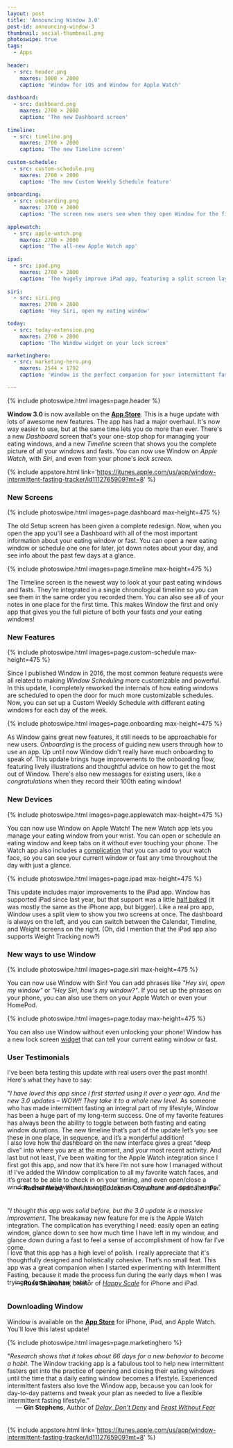 ```yaml
---
layout: post
title: 'Announcing Window 3.0'
post-id: announcing-window-3
thumbnail: social-thumbnail.png
photoswipe: true
tags: 
  - Apps
  
header:
  - src: header.png
    maxres: 3000 × 2000
    caption: 'Window for iOS and Window for Apple Watch'
    
dashboard:
  - src: dashboard.png
    maxres: 2700 × 2000
    caption: 'The new Dashboard screen'
    
timeline:
  - src: timeline.png
    maxres: 2700 × 2000
    caption: 'The new Timeline screen'
    
custom-schedule:
  - src: custom-schedule.png
    maxres: 2700 × 2000
    caption: 'The new Custom Weekly Schedule feature'
    
onboarding:
  - src: onboarding.png
    maxres: 2700 × 2000
    caption: 'The screen new users see when they open Window for the first time'
    
applewatch:
  - src: apple-watch.png
    maxres: 2700 × 2000
    caption: 'The all-new Apple Watch app'
    
ipad:
  - src: ipad.png
    maxres: 2700 × 2000
    caption: 'The hugely improve iPad app, featuring a split screen layout.'
    
siri:
  - src: siri.png
    maxres: 2700 × 2000
    caption: 'Hey Siri, open my eating window'

today:
  - src: today-extension.png
    maxres: 2700 × 2000
    caption: 'The Window widget on your lock screen'

marketinghero:
  - src: marketing-hero.png
    maxres: 2544 × 1792
    caption: 'Window is the perfect companion for your intermittent fasting journey.'

---
```


{% include photoswipe.html images=page.header %}

**Window 3.0** is now available on the [**App Store**](https://itunes.apple.com/us/app/window-intermittent-fasting-tracker/id1112765909?mt=8). This is a huge update with lots of awesome new features. The app has had a major overhaul. It's now way easier to use, but at the same time lets you do more than ever. There's a new *Dashboard* screen that's your one-stop shop for managing your eating windows, and a new *Timeline* screen that shows you the complete picture of all your windows and fasts. You can now use Window on *Apple Watch*, with *Siri*, and even from your phone's *lock screen*.

{% include appstore.html link='https://itunes.apple.com/us/app/window-intermittent-fasting-tracker/id1112765909?mt=8' %}

<!--break-->

<h3>New Screens</h3>

{% include photoswipe.html images=page.dashboard max-height=475 %}

The old Setup screen has been given a complete redesign. Now, when you open the app you'll see a Dashboard with all of the most important information about your eating window or fast. You can open a new eating window or schedule one one for later, jot down notes about your day, and see info about the past few days at a glance.

{% include photoswipe.html images=page.timeline max-height=475 %}

The Timeline screen is the newest way to look at your past eating windows and fasts. They're integrated in a single chronological timeline so you can see them in the same order you recorded them. You can also see all of your notes in one place for the first time. This makes Window the first and only app that gives you the full picture of both your fasts *and* your eating windows!

<h3>New Features</h3>

{% include photoswipe.html images=page.custom-schedule max-height=475 %}

Since I published Window in 2016, the most common feature requests were all related to making *Window Scheduling* more customizable and powerful. In this update, I completely reworked the internals of how eating windows are scheduled to open the door for much more customizable schedules. Now, you can set up a Custom Weekly Schedule with different eating windows for each day of the week. 

{% include photoswipe.html images=page.onboarding max-height=475 %}

As Window gains great new features, it still needs to be approachable for new users. *Onboarding* is the process of guiding new users through how to use an app. Up until now Window didn't really have much onboarding to speak of. This update brings huge improvements to the onboarding flow, featuring lively illustrations and thoughtful advice on how to get the most out of Window. There's also new messages for existing users, like a *congratulations* when they record their 100th eating window!

<h3>New Devices</h3>

{% include photoswipe.html images=page.applewatch max-height=475 %}

You can now use Window on Apple Watch! The new Watch app lets you manage your eating window from your wrist. You can open or schedule an eating window and keep tabs on it without ever touching your phone. The Watch app also includes a [complication](https://www.imore.com/how-add-third-party-complications-your-apple-watch) that you can add to your watch face, so you can see your current window or fast any time throughout the day with just a glance.

{% include photoswipe.html images=page.ipad max-height=475 %}

This update includes major improvements to the iPad app. Window has supported iPad since last year, but that support was a little [half baked](/blog/announcing-window-2-0#ipad) (it was mostly the same as the iPhone app, but bigger). Like a real pro app, Window uses a split view to show you two screens at once. The dashboard is always on the left, and you can switch between the Calendar, Timeline, and Weight screens on the right. (Oh, did I mention that the iPad app also supports Weight Tracking now?)

<h3>New ways to use Window</h3>

{% include photoswipe.html images=page.siri max-height=475 %}

You can now use Window with Siri! You can add phrases like *"Hey siri, open my window"* or *"Hey Siri, how's my window?"*. If you set up the phrases on your phone, you can also use them on your Apple Watch or even your HomePod.

{% include photoswipe.html images=page.today max-height=475 %}

You can also use Window without even unlocking your phone! Window has a new lock screen [widget](https://support.apple.com/en-us/HT207122) that can tell your current eating window or fast.

<h3>User Testimonials</h3>

I've been beta testing this update with real users over the past month! Here's what they have to say:

"*I have loved this app since I first started using it over a year ago. And the new 3.0 updates – WOW!! They take it to a whole new level.* As someone who has made intermittent fasting an integral part of my lifestyle, Window has been a huge part of my long-term success.  One of my favorite features has always been the ability to toggle between both fasting and eating window durations. The new timeline that’s part of the update let’s you see these in one place, in sequence, and it’s a wonderful addition! 
<div style="margin: -18px">&nbsp;</div> 
I also love how the dashboard on the new interface gives a great “deep dive” into where you are at the moment, and your most recent activity. And last but not least, I’ve been waiting for the Apple Watch integration since I first got this app, and now that it’s here I’m not sure how I managed without it! I’ve added the Window complication to all my favorite watch faces, and it’s great to be able to check in on your timing, and even open/close a window discretely without having to take out my phone and open the app."
<div style="margin-left: 20px; margin-top: -15px; margin-bottom: 35px;">
&mdash; <b>Rachel Awad</b>, International Education Consultant and dedicated IFer.
</div>

"*I thought this app was solid before, but the 3.0 update is a massive improvement.* The breakaway new feature for me is the Apple Watch integration. The complication has everything I need: easily open an eating window, glance down to see how much time I have left in my window, and glance down during a fast to feel a sense of accomplishment of how far I’ve come. 
<div style="margin: -18px">&nbsp;</div> 
I love that this app has a high level of polish. I really appreciate that it's thoughtfully designed and holistically cohesive. That’s no small feat. This app was a great companion when I started experimenting with Intermittent Fasting, because it made the process fun during the early days when I was trying to form the new habit."
<div style="margin-left: 20px; margin-top: -15px; margin-bottom: 35px;">
&mdash; <b>Russ Shanahan</b>, creator of <a href="https://happyscale.com"><i>Happy Scale</i></a> for iPhone and iPad.
</div>

<h3>Downloading Window</h3>

Window is available on the [**App Store**](https://itunes.apple.com/us/app/window-intermittent-fasting-tracker/id1112765909?mt=8) for iPhone, iPad, and Apple Watch. You'll love this latest update!

{% include photoswipe.html images=page.marketinghero %}

"*Research shows that it takes about 66 days for a new behavior to become a habit.*  The Window tracking app is a fabulous tool to help new intermittent fasters get into the practice of opening and closing their eating windows until the time that a daily eating window becomes a lifestyle. Experienced intermittent fasters also love the Window app, because you can look for day-to-day patterns and tweak your plan as needed to live a flexible intermittent fasting lifestyle.” <br>
<div style="margin-left: 20px; margin-top: -15px; margin-bottom: 35px;">
&mdash; <b>Gin Stephens</b>, Author of <a href="https://www.amazon.com/Delay-Dont-Deny-Intermittent-Lifestyle/dp/1541325842"><i>Delay, Don’t Deny</i></a> and <a href="https://www.amazon.com/Feast-Without-Fear-Delay-Lifestyle/dp/1977820182/ref=pd_lpo_sbs_14_t_1?_encoding=UTF8&psc=1&refRID=AHJ6M27K1EJ67YYT0VVM"><i>Feast Without Fear</i></a>
</div>

{% include appstore.html link='https://itunes.apple.com/us/app/window-intermittent-fasting-tracker/id1112765909?mt=8' %}
